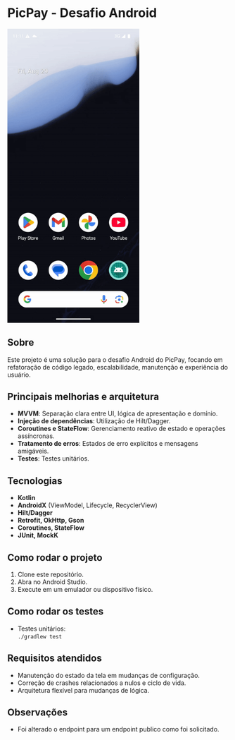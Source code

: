 # PicPay - Desafio Android

<img src="https://github.com/viniciuszoqueti/desafio-android/blob/f5dc492f2cebf8b88413ba16aa348daee7e15855/desafio-picpay.gif" width="300"/>

## Sobre

Este projeto é uma solução para o desafio Android do PicPay, focando em refatoração de código legado, escalabilidade, manutenção e experiência do usuário.

## Principais melhorias e arquitetura

- **MVVM**: Separação clara entre UI, lógica de apresentação e domínio.
- **Injeção de dependências**: Utilização de Hilt/Dagger.
- **Coroutines e StateFlow**: Gerenciamento reativo de estado e operações assíncronas.
- **Tratamento de erros**: Estados de erro explícitos e mensagens amigáveis.
- **Testes**: Testes unitários.

## Tecnologias

- **Kotlin**
- **AndroidX** (ViewModel, Lifecycle, RecyclerView)
- **Hilt/Dagger**
- **Retrofit, OkHttp, Gson**
- **Coroutines, StateFlow**
- **JUnit, MockK**

## Como rodar o projeto

1. Clone este repositório.
2. Abra no Android Studio.
3. Execute em um emulador ou dispositivo físico.

## Como rodar os testes

- Testes unitários:  
  `./gradlew test`

## Requisitos atendidos

- Manutenção do estado da tela em mudanças de configuração.
- Correção de crashes relacionados a nulos e ciclo de vida.
- Arquitetura flexível para mudanças de lógica.

## Observações

- Foi alterado o endpoint para um endpoint publico como foi solicitado.
